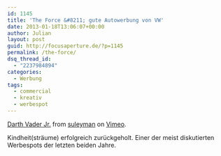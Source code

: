 ```yaml
---
id: 1145
title: 'The Force &#8211; gute Autowerbung von VW'
date: 2013-01-18T13:06:07+00:00
author: Julian
layout: post
guid: http://focusaperture.de/?p=1145
permalink: /the-force/
dsq_thread_id:
  - "2237984894"
categories:
  - Werbung
tags:
  - commercial
  - kreativ
  - werbespot
---
```

[Darth Vader Jr.](http://vimeo.com/23145919) from [suleyman](http://vimeo.com/suleyman) on [Vimeo](http://vimeo.com).

Kindheit(sträume) erfolgreich zurückgeholt. Einer der meist diskutierten Werbespots der letzten beiden Jahre.
